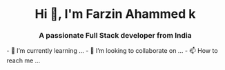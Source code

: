 <h1 align="center">Hi 👋, I'm Farzin Ahammed k </h1>
<h3 align="center">A passionate Full Stack developer from India</h3>
- 🌱 I’m currently learning ...
- 💞️ I’m looking to collaborate on ...
- 📫 How to reach me ...

<!---
FarzGit/FarzGit is a ✨ special ✨ repository because its `README.md` (this file) appears on your GitHub profile.
You can click the Preview link to take a look at your changes.
--->

